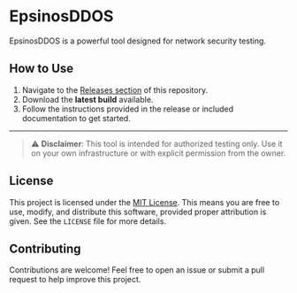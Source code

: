 # EpsinosDDOS

EpsinosDDOS is a powerful tool designed for network security testing.

## How to Use

1. Navigate to the [Releases section](https://github.com/majaracode/epsinddos/releases) of this repository.
2. Download the **latest build** available.
3. Follow the instructions provided in the release or included documentation to get started.

---

> ⚠️ **Disclaimer**: This tool is intended for authorized testing only. Use it on your own infrastructure or with explicit permission from the owner.

## License

This project is licensed under the [MIT License](LICENSE). This means you are free to use, modify, and distribute this software, provided proper attribution is given. See the `LICENSE` file for more details.

## Contributing

Contributions are welcome! Feel free to open an issue or submit a pull request to help improve this project.
